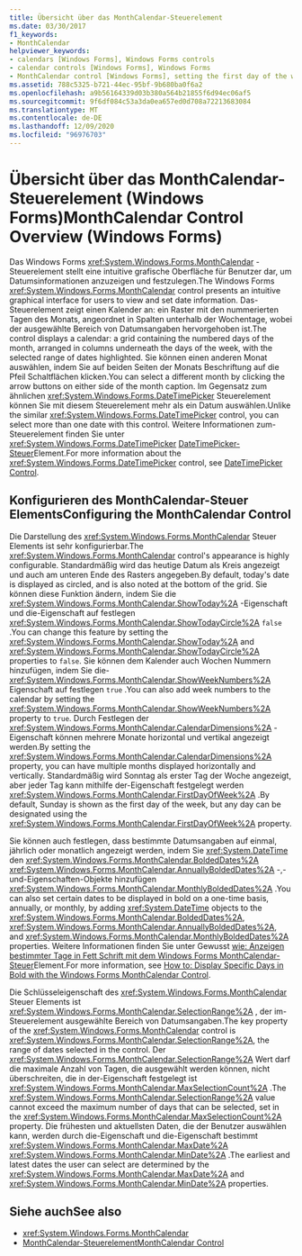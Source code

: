 ```yaml
---
title: Übersicht über das MonthCalendar-Steuerelement
ms.date: 03/30/2017
f1_keywords:
- MonthCalendar
helpviewer_keywords:
- calendars [Windows Forms], Windows Forms controls
- calendar controls [Windows Forms], Windows Forms
- MonthCalendar control [Windows Forms], setting the first day of the week
ms.assetid: 788c5325-b721-44ec-95bf-9b680ba0f6a2
ms.openlocfilehash: a9b56164339d03b380a564b21855f6d94ec06af5
ms.sourcegitcommit: 9f6df084c53a3da0ea657ed0d708a72213683084
ms.translationtype: MT
ms.contentlocale: de-DE
ms.lasthandoff: 12/09/2020
ms.locfileid: "96976703"
---
```

# <a name="monthcalendar-control-overview-windows-forms"></a><span data-ttu-id="82b15-102">Übersicht über das MonthCalendar-Steuerelement (Windows Forms)</span><span class="sxs-lookup"><span data-stu-id="82b15-102">MonthCalendar Control Overview (Windows Forms)</span></span>
<span data-ttu-id="82b15-103">Das Windows Forms <xref:System.Windows.Forms.MonthCalendar> -Steuerelement stellt eine intuitive grafische Oberfläche für Benutzer dar, um Datumsinformationen anzuzeigen und festzulegen.</span><span class="sxs-lookup"><span data-stu-id="82b15-103">The Windows Forms <xref:System.Windows.Forms.MonthCalendar> control presents an intuitive graphical interface for users to view and set date information.</span></span> <span data-ttu-id="82b15-104">Das-Steuerelement zeigt einen Kalender an: ein Raster mit den nummerierten Tagen des Monats, angeordnet in Spalten unterhalb der Wochentage, wobei der ausgewählte Bereich von Datumsangaben hervorgehoben ist.</span><span class="sxs-lookup"><span data-stu-id="82b15-104">The control displays a calendar: a grid containing the numbered days of the month, arranged in columns underneath the days of the week, with the selected range of dates highlighted.</span></span> <span data-ttu-id="82b15-105">Sie können einen anderen Monat auswählen, indem Sie auf beiden Seiten der Monats Beschriftung auf die Pfeil Schaltflächen klicken.</span><span class="sxs-lookup"><span data-stu-id="82b15-105">You can select a different month by clicking the arrow buttons on either side of the month caption.</span></span> <span data-ttu-id="82b15-106">Im Gegensatz zum ähnlichen <xref:System.Windows.Forms.DateTimePicker> Steuerelement können Sie mit diesem Steuerelement mehr als ein Datum auswählen.</span><span class="sxs-lookup"><span data-stu-id="82b15-106">Unlike the similar <xref:System.Windows.Forms.DateTimePicker> control, you can select more than one date with this control.</span></span> <span data-ttu-id="82b15-107">Weitere Informationen zum-Steuerelement finden Sie unter <xref:System.Windows.Forms.DateTimePicker> [DateTimePicker-Steuer](datetimepicker-control-windows-forms.md)Element.</span><span class="sxs-lookup"><span data-stu-id="82b15-107">For more information about the <xref:System.Windows.Forms.DateTimePicker> control, see [DateTimePicker Control](datetimepicker-control-windows-forms.md).</span></span>  
  
## <a name="configuring-the-monthcalendar-control"></a><span data-ttu-id="82b15-108">Konfigurieren des MonthCalendar-Steuer Elements</span><span class="sxs-lookup"><span data-stu-id="82b15-108">Configuring the MonthCalendar Control</span></span>  
 <span data-ttu-id="82b15-109">Die Darstellung des <xref:System.Windows.Forms.MonthCalendar> Steuer Elements ist sehr konfigurierbar.</span><span class="sxs-lookup"><span data-stu-id="82b15-109">The <xref:System.Windows.Forms.MonthCalendar> control's appearance is highly configurable.</span></span> <span data-ttu-id="82b15-110">Standardmäßig wird das heutige Datum als Kreis angezeigt und auch am unteren Ende des Rasters angegeben.</span><span class="sxs-lookup"><span data-stu-id="82b15-110">By default, today's date is displayed as circled, and is also noted at the bottom of the grid.</span></span> <span data-ttu-id="82b15-111">Sie können diese Funktion ändern, indem Sie die <xref:System.Windows.Forms.MonthCalendar.ShowToday%2A> -Eigenschaft und die-Eigenschaft auf festlegen <xref:System.Windows.Forms.MonthCalendar.ShowTodayCircle%2A> `false` .</span><span class="sxs-lookup"><span data-stu-id="82b15-111">You can change this feature by setting the <xref:System.Windows.Forms.MonthCalendar.ShowToday%2A> and <xref:System.Windows.Forms.MonthCalendar.ShowTodayCircle%2A> properties to `false`.</span></span> <span data-ttu-id="82b15-112">Sie können dem Kalender auch Wochen Nummern hinzufügen, indem Sie die- <xref:System.Windows.Forms.MonthCalendar.ShowWeekNumbers%2A> Eigenschaft auf festlegen `true` .</span><span class="sxs-lookup"><span data-stu-id="82b15-112">You can also add week numbers to the calendar by setting the <xref:System.Windows.Forms.MonthCalendar.ShowWeekNumbers%2A> property to `true`.</span></span> <span data-ttu-id="82b15-113">Durch Festlegen der <xref:System.Windows.Forms.MonthCalendar.CalendarDimensions%2A> -Eigenschaft können mehrere Monate horizontal und vertikal angezeigt werden.</span><span class="sxs-lookup"><span data-stu-id="82b15-113">By setting the <xref:System.Windows.Forms.MonthCalendar.CalendarDimensions%2A> property, you can have multiple months displayed horizontally and vertically.</span></span> <span data-ttu-id="82b15-114">Standardmäßig wird Sonntag als erster Tag der Woche angezeigt, aber jeder Tag kann mithilfe der-Eigenschaft festgelegt werden <xref:System.Windows.Forms.MonthCalendar.FirstDayOfWeek%2A> .</span><span class="sxs-lookup"><span data-stu-id="82b15-114">By default, Sunday is shown as the first day of the week, but any day can be designated using the <xref:System.Windows.Forms.MonthCalendar.FirstDayOfWeek%2A> property.</span></span>  
  
 <span data-ttu-id="82b15-115">Sie können auch festlegen, dass bestimmte Datumsangaben auf einmal, jährlich oder monatlich angezeigt werden, indem Sie <xref:System.DateTime> den <xref:System.Windows.Forms.MonthCalendar.BoldedDates%2A> <xref:System.Windows.Forms.MonthCalendar.AnnuallyBoldedDates%2A> -,-und-Eigenschaften-Objekte hinzufügen <xref:System.Windows.Forms.MonthCalendar.MonthlyBoldedDates%2A> .</span><span class="sxs-lookup"><span data-stu-id="82b15-115">You can also set certain dates to be displayed in bold on a one-time basis, annually, or monthly, by adding <xref:System.DateTime> objects to the <xref:System.Windows.Forms.MonthCalendar.BoldedDates%2A>, <xref:System.Windows.Forms.MonthCalendar.AnnuallyBoldedDates%2A>, and <xref:System.Windows.Forms.MonthCalendar.MonthlyBoldedDates%2A> properties.</span></span> <span data-ttu-id="82b15-116">Weitere Informationen finden Sie unter Gewusst [wie: Anzeigen bestimmter Tage in Fett Schrift mit dem Windows Forms MonthCalendar-Steuer](display-specific-days-in-bold-with-wf-monthcalendar-control.md)Element.</span><span class="sxs-lookup"><span data-stu-id="82b15-116">For more information, see [How to: Display Specific Days in Bold with the Windows Forms MonthCalendar Control](display-specific-days-in-bold-with-wf-monthcalendar-control.md).</span></span>  
  
 <span data-ttu-id="82b15-117">Die Schlüsseleigenschaft des <xref:System.Windows.Forms.MonthCalendar> Steuer Elements ist <xref:System.Windows.Forms.MonthCalendar.SelectionRange%2A> , der im-Steuerelement ausgewählte Bereich von Datumsangaben.</span><span class="sxs-lookup"><span data-stu-id="82b15-117">The key property of the <xref:System.Windows.Forms.MonthCalendar> control is <xref:System.Windows.Forms.MonthCalendar.SelectionRange%2A>, the range of dates selected in the control.</span></span> <span data-ttu-id="82b15-118">Der <xref:System.Windows.Forms.MonthCalendar.SelectionRange%2A> Wert darf die maximale Anzahl von Tagen, die ausgewählt werden können, nicht überschreiten, die in der-Eigenschaft festgelegt ist <xref:System.Windows.Forms.MonthCalendar.MaxSelectionCount%2A> .</span><span class="sxs-lookup"><span data-stu-id="82b15-118">The <xref:System.Windows.Forms.MonthCalendar.SelectionRange%2A> value cannot exceed the maximum number of days that can be selected, set in the <xref:System.Windows.Forms.MonthCalendar.MaxSelectionCount%2A> property.</span></span> <span data-ttu-id="82b15-119">Die frühesten und aktuellsten Daten, die der Benutzer auswählen kann, werden durch die-Eigenschaft und die-Eigenschaft bestimmt <xref:System.Windows.Forms.MonthCalendar.MaxDate%2A> <xref:System.Windows.Forms.MonthCalendar.MinDate%2A> .</span><span class="sxs-lookup"><span data-stu-id="82b15-119">The earliest and latest dates the user can select are determined by the <xref:System.Windows.Forms.MonthCalendar.MaxDate%2A> and <xref:System.Windows.Forms.MonthCalendar.MinDate%2A> properties.</span></span>  
  
## <a name="see-also"></a><span data-ttu-id="82b15-120">Siehe auch</span><span class="sxs-lookup"><span data-stu-id="82b15-120">See also</span></span>

- <xref:System.Windows.Forms.MonthCalendar>
- [<span data-ttu-id="82b15-121">MonthCalendar-Steuerelement</span><span class="sxs-lookup"><span data-stu-id="82b15-121">MonthCalendar Control</span></span>](monthcalendar-control-windows-forms.md)

